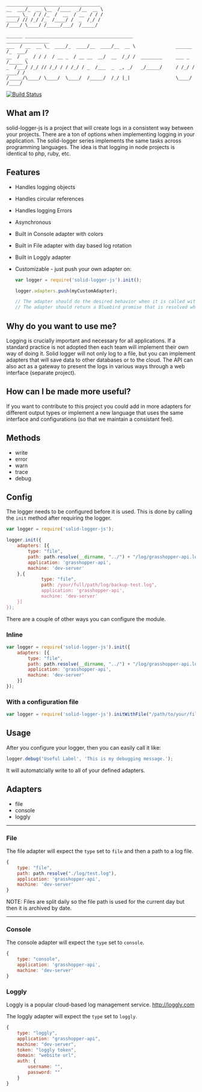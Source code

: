     ___________________________________
    __  ___/_  __ \__  /____  _/__  __ \
    _____ \_  / / /_  /  __  / __  / / /
    ____/ // /_/ /_  /____/ /  _  /_/ /
    /____/ \____/ /_____/___/  /_____/

    ______ ________________________________________                ________________
    ___  / __  __ \_  ____/_  ____/__  ____/__  __ \               ______  /_  ___/
    __  /  _  / / /  / __ _  / __ __  __/  __  /_/ /  ________     ___ _  /_____ \
    _  /___/ /_/ // /_/ / / /_/ / _  /___  _  _, _/   _/_____/     / /_/ / ____/ /
    /_____/\____/ \____/  \____/  /_____/  /_/ |_|                 \____/  /____/


[![Build Status](https://travis-ci.org/travism/solid-logger-js.png?branch=master)](https://travis-ci.org/travism/solid-logger-js)

## What am I?

solid-logger-js is a project that will create logs in a consistent way between your projects. There are a ton of options
when implementing logging in your application. The solid-logger series implements the same tasks across programming
languages. The idea is that logging in node projects is identical to php, ruby, etc.

## Features

* Handles logging objects
* Handles circular references
* Handles logging Errors
* Asynchronous
* Built in Console adapter with colors
* Built in File adapter with day based log rotation
* Built in Loggly adapter
* Customizable - just push your own adapter on:

    ```javascript
    var logger = require('solid-logger-js').init();

    logger.adapters.push(myCustomAdapter);

    // The adapter should do the desired behavior when it is called with adapter.write(type, category, message)
    // The adapter should return a Bluebird promise that is resolved when the work is done
    ```

## Why do you want to use me?

Logging is crucially important and necessary for all applications. If a standard practice is not adopted then each
 team will implement their own way of doing it. Solid logger will not only log to a file, but you can implement
 adapters that will save data to other databases or to the cloud. The API can also act as a gateway to
 present the logs in various ways through a web interface (separate project).

## How can I be made more useful?

If you want to contribute to this project you could add in more adapters for different output types or implement a new
language that uses the same interface and configurations (so that we maintain a consistant feel).

## Methods

* write
* error
* warn
* trace
* debug

## Config

The logger needs to be configured before it is used. This is done by calling the `init` method after requiring
the logger.

```javascript
var logger = require('solid-logger-js');

logger.init({
    adapters: [{
        type: "file",
        path: path.resolve(__dirname, "../") + "/log/grasshopper-api.log",
        application: 'grasshopper-api',
        machine: 'dev-server'
    },{
             type: "file",
             path: /your/full/path/log/backup-test.log",
             application: 'grasshopper-api',
             machine: 'dev-server'
    }]
});
```

There are a couple of other ways you can configure the module.

### Inline

```javascript
var logger = require('solid-logger-js').init({
    adapters: [{
        type: "file",
        path: path.resolve(__dirname, "../") + "/log/grasshopper-api.log",
        application: 'grasshopper-api',
        machine: 'dev-server'
    }]
});
```

### With a configuration file

```javascript
var logger = require('solid-logger-js').initWithFile("/path/to/your/file");
```

## Usage

After you configure your logger, then you can easily call it like:

```javascript
logger.debug('Useful Label', 'This is my debugging message.');
```

It will automatcially write to all of your defined adapters.


## Adapters

* file
* console
* loggly

------------------------------------------------------------------------------------------------------------------------

### File

The file adapter will expect the `type` set to `file` and then a path to a log file.

```javascript
{
    type: "file",
    path: path.resolve("./log/test.log"),
    application: 'grasshopper-api',
    machine: 'dev-server'
}
```

NOTE: Files are split daily so the file path is used for the current day but then it is archived by date.

------------------------------------------------------------------------------------------------------------------------

### Console

The console adapter will expect the `type` set to `console`.

```javascript
{
    type: "console",
    application: 'grasshopper-api',
    machine: 'dev-server'
}
```

### Loggly

Loggly is a popular cloud-based log management service. http://loggly.com

The loggly adapter will expect the `type` set to `loggly`.

```javascript
{
    type: "loggly",
    application: "grasshopper-api",
    machine: "dev-server",
    token: "loggly token",
    domain: "website url",
    auth: {
        username: "",
        password: ""
    }
}
```
